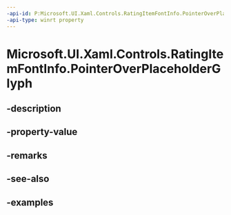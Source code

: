 ```yaml
---
-api-id: P:Microsoft.UI.Xaml.Controls.RatingItemFontInfo.PointerOverPlaceholderGlyph
-api-type: winrt property
---
```


<!-- Property syntax.
public string PointerOverPlaceholderGlyph { get;  set; }
-->

# Microsoft.UI.Xaml.Controls.RatingItemFontInfo.PointerOverPlaceholderGlyph

## -description

## -property-value

## -remarks

## -see-also

## -examples

